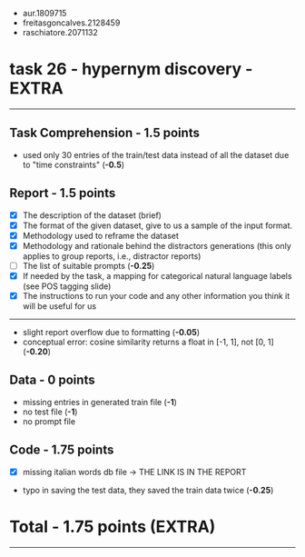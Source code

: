- aur.1809715
- freitasgoncalves.2128459
- raschiatore.2071132
# task 26 - hypernym discovery - EXTRA
---
## Task Comprehension - 1.5 points
- used only 30 entries of the train/test data instead of all the dataset due to "time constraints" (**-0.5**)
## Report - 1.5 points
- [x] The description of the dataset (brief)
- [x] The format of the given dataset, give to us a sample of the input format.
- [x] Methodology used to reframe the dataset
- [x] Methodology and rationale behind the distractors generations (this only applies to group reports, i.e., distractor reports)
- [ ] The list of suitable prompts (**-0.25**)
- [x] If needed by the task, a mapping for categorical natural language labels (see POS tagging slide)
- [x] The instructions to run your code and any other information you think it will be useful for us
---
- slight report overflow due to formatting (**-0.05**)
- conceptual error: cosine similarity returns a float in [-1, 1], not [0, 1] (**-0.20**)
## Data - 0 points
- missing entries in generated train file (**-1**)
- no test file (**-1**)
- no prompt file
## Code - 1.75 points
- [X] missing italian words db file -> THE LINK IS IN THE REPORT
- typo in saving the test data, they saved the train data twice (**-0.25**)

# Total -  1.75 points (EXTRA)
---
